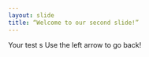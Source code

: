 ```yaml
---
layout: slide
title: “Welcome to our second slide!”
---
```

Your test s
Use the left arrow to go back!
